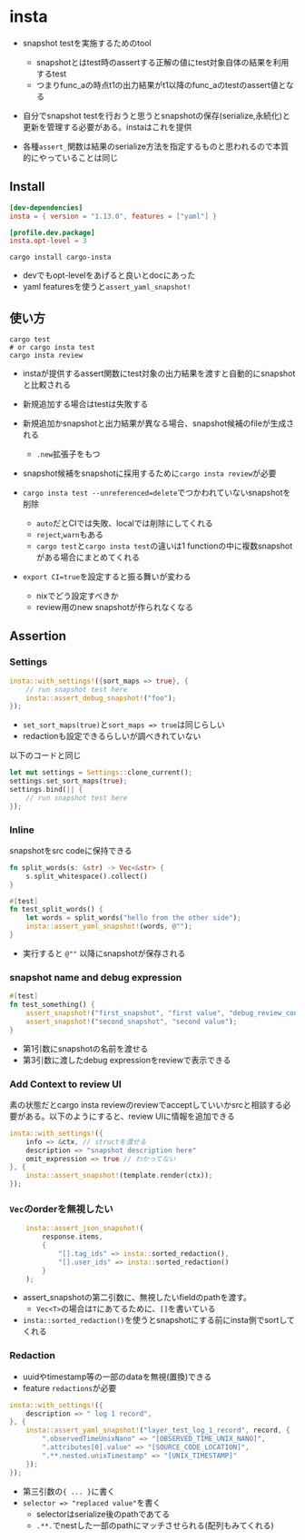 # insta

* snapshot testを実施するためのtool
  * snapshotとはtest時のassertする正解の値にtest対象自体の結果を利用するtest
  * つまりfunc_aの時点t1の出力結果がt1以降のfunc_aのtestのassert値となる

* 自分でsnapshot testを行おうと思うとsnapshotの保存(serialize,永続化)と更新を管理する必要がある。instaはこれを提供
* 各種`assert_`関数は結果のserialize方法を指定するものと思われるので本質的にやっていることは同じ

## Install

```toml
[dev-dependencies]
insta = { version = "1.13.0", features = ["yaml"] }

[profile.dev.package]
insta.opt-level = 3
```

`cargo install cargo-insta`

* devでもopt-levelをあげると良いとdocにあった 
* yaml featuresを使うと`assert_yaml_snapshot!`

## 使い方

```shell
cargo test
# or cargo insta test
cargo insta review
```

* instaが提供するassert関数にtest対象の出力結果を渡すと自動的にsnapshotと比較される
* 新規追加する場合はtestは失敗する
* 新規追加かsnapshotと出力結果が異なる場合、snapshot候補のfileが生成される
  * `.new`拡張子をもつ
* snapshot候補をsnapshotに採用するために`cargo insta review`が必要
* `cargo insta test --unreferenced=delete`でつかわれていないsnapshotを削除
  * `auto`だとCIでは失敗、localでは削除にしてくれる
  * `reject`,`warn`もある
  * `cargo test`と`cargo insta test`の違いは1 functionの中に複数snapshotがある場合にまとめてくれる

* `export CI=true`を設定すると振る舞いが変わる
  * nixでどう設定すべきか
  * review用のnew snapshotが作られなくなる

## Assertion

### Settings

```rust
insta::with_settings!({sort_maps => true}, {
    // run snapshot test here
    insta::assert_debug_snapshot!("foo");
});
```

* `set_sort_maps(true)`と`sort_maps => true`は同じらしい
* redactionも設定できるらしいが調べきれていない

以下のコードと同じ

```rust
let mut settings = Settings::clone_current();
settings.set_sort_maps(true);
settings.bind(|| {
    // run snapshot test here
});
```

### Inline

snapshotをsrc codeに保持できる

```rust
fn split_words(s: &str) -> Vec<&str> {
    s.split_whitespace().collect()
}

#[test]
fn test_split_words() {
    let words = split_words("hello from the other side");
    insta::assert_yaml_snapshot!(words, @"");
}
```

* 実行すると `@""` 以降にsnapshotが保存される

### snapshot name and debug expression

```rust
#[test]
fn test_something() {
    assert_snapshot!("first_snapshot", "first value", "debug_review_context");
    assert_snapshot!("second_snapshot", "second value");
}
```

* 第1引数にsnapshotの名前を渡せる
* 第3引数に渡したdebug expressionをreviewで表示できる


### Add Context to review  UI

素の状態だとcargo insta reviewのreviewでacceptしていいかsrcと相談する必要がある。以下のようにすると、review UIに情報を追加できる

```rust
insta::with_settings!({
    info => &ctx, // structを渡せる
    description => "snapshot description here"
    omit_expression => true // わかってない
}, {
    insta::assert_snapshot!(template.render(ctx));
});
```


### `Vec`のorderを無視したい

```rust
    insta::assert_json_snapshot!(
        response.items,
        {
            "[].tag_ids" => insta::sorted_redaction(),
            "[].user_ids" => insta::sorted_redaction()
        }
    );
```

* assert_snapshotの第二引数に、無視したいfieldのpathを渡す。
  * `Vec<T>`の場合は`T`にあてるために、`[]`を書いている
* `insta::sorted_redaction()`を使うとsnapshotにする前にinsta側でsortしてくれる


### Redaction

* uuidやtimestamp等の一部のdataを無視(置換)できる
* feature `redactions`が必要

```rust
insta::with_settings!({
    description => " log 1 record",
}, {
    insta::assert_yaml_snapshot!("layer_test_log_1_record", record, {
        ".observedTimeUnixNano" => "[OBSERVED_TIME_UNIX_NANO]",
        ".attributes[0].value" => "[SOURCE_CODE_LOCATION]",
        ".**.nested.unixTimestamp" => "[UNIX_TIMESTAMP]"
    });
});
```

* 第三引数の`{ ... }`に書く
* `selector => "replaced value"`を書く
  * selectorはserialize後のpathであてる
  * `.**.`でnestした一部のpathにマッチさせられる(配列もみてくれる)

